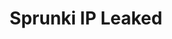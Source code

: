 ---
slug: sprunki-ip-leaked-2625
title: Sprunki IP Leaked
description: "Sprunki IP Leaked is an exciting online game. Play for free directly in your browser!"
icon: /images/popular_mods/Sprunki IP Leaked.png
url: https://wowtbc.net/sprunkin/sprunki-ip-leaked/index.html
previewImage: /images/popular_mods/Sprunki IP Leaked.png
type: popular mods

# SEO配置
seo:
  title: "Sprunki IP Leaked - Play Free Online Game | Fun Browser Games"
  description: "Sprunki IP Leaked - Play this fun online game for free in your browser. No download required!"
  ogImage: "/images/popular_mods/Sprunki IP Leaked.png"
  keywords: "sprunki-ip-leaked-2625, online game, browser game, free game, popular mods game, play online"

videoUrls:
  - https://www.youtube.com/embed/example1
  - https://www.youtube.com/embed/example2

whyPlay:
  title: "Why Play Sprunki IP Leaked?"
  items:
    - "Immersive Gameplay: Sprunki IP Leaked offers an engaging and immersive gaming experience that will keep you entertained for hours"
    - "Challenging Levels: Test your skills with increasingly difficult challenges and obstacles"
    - "Beautiful Graphics: Enjoy stunning visuals and smooth animations that bring the game world to life"
    - "Regular Updates: New content and features are added regularly to keep the game fresh and exciting"
    - "Free to Play: Experience all the fun without spending a penny"
    - "Community Features: Connect with other players, share strategies, and compete for high scores"
    - "Cross-Platform: Play on any device with a web browser, no downloads required"

features:
  title: "Key Features of Sprunki IP Leaked"
  image: "/images/popular_mods/Sprunki IP Leaked.png"
  items:
    - "Intuitive Controls: Easy to learn controls make Sprunki IP Leaked accessible for players of all skill levels"
    - "Multiple Game Modes: Enjoy various gameplay options that provide different challenges and experiences"
    - "Character Customization: Personalize your gaming experience with unique characters and items"
    - "Achievement System: Complete special tasks to earn rewards and recognition"
    - "Leaderboards: Compete with players worldwide and see who can achieve the highest scores"

characteristics:
  title: "Game Characteristics"
  image: "/images/popular_mods/Sprunki IP Leaked.png"
  items:
    - "Genre: Popular mods game with elements of strategy and skill"
    - "Difficulty: Suitable for both casual gamers and those seeking a challenge"
    - "Play Time: Quick sessions or extended gameplay, depending on your preference"
    - "Art Style: Vibrant and engaging visuals that enhance the gaming experience"
    - "Sound Design: Immersive audio that complements the gameplay perfectly"

info: "Sprunki IP Leaked is an exciting online game that offers players a unique and engaging gaming experience. With its intuitive controls, stunning visuals, and challenging gameplay, Sprunki IP Leaked provides hours of entertainment for players of all ages and skill levels. Whether you're looking for a quick gaming session during a break or an extended play session, Sprunki IP Leaked delivers an immersive experience that will keep you coming back for more. The game features multiple levels of increasing difficulty, ensuring that players are constantly challenged as they progress. With regular updates adding new content and features, Sprunki IP Leaked remains fresh and exciting, providing endless entertainment options for its growing community of players."

howToPlayIntro: "Welcome to Sprunki IP Leaked! This guide will walk you through the basics and help you master the game. Whether you're a beginner or looking to improve your skills, these tips and instructions will enhance your gaming experience."

howToPlaySteps:
  - title: "Getting Started"
    description: "Begin your Sprunki IP Leaked adventure by familiarizing yourself with the controls. Use your keyboard or mouse to navigate through the game interface. The tutorial will guide you through the basic mechanics and help you understand the objectives."
  - title: "Understanding the Objectives"
    description: "In Sprunki IP Leaked, your main goal is to progress through levels by completing specific objectives. Each level presents unique challenges that require different strategies and approaches."
  - title: "Mastering the Controls"
    description: "Practice using the controls to improve your precision and reaction time. Sprunki IP Leaked requires quick reflexes and strategic thinking to overcome obstacles and defeat opponents."
  - title: "Utilizing Power-ups"
    description: "Collect power-ups throughout the game to enhance your abilities and overcome difficult challenges. Each power-up offers unique advantages that can be crucial for success."
  - title: "Developing Strategies"
    description: "As you progress in Sprunki IP Leaked, develop effective strategies for different scenarios. Analyze patterns, anticipate challenges, and adapt your approach to maximize your performance."

faq:
  title: "Frequently Asked Questions about Sprunki IP Leaked"
  items:
    - question: "Is Sprunki IP Leaked free to play?"
      answer: "Yes, Sprunki IP Leaked is completely free to play directly in your web browser. No downloads or purchases are required to enjoy the full game experience."
    - question: "Can I play Sprunki IP Leaked on mobile devices?"
      answer: "Yes, Sprunki IP Leaked is optimized for both desktop and mobile play. You can enjoy the game on any device with a web browser and internet connection."
    - question: "Are there any in-game purchases?"
      answer: "While Sprunki IP Leaked is free to play, there may be optional in-game purchases available for cosmetic items or additional features that don't affect core gameplay."
    - question: "How often is Sprunki IP Leaked updated?"
      answer: "The developers regularly update Sprunki IP Leaked with new content, features, and improvements based on player feedback and game performance."
    - question: "Can I play Sprunki IP Leaked offline?"
      answer: "Currently, Sprunki IP Leaked requires an internet connection to play as it's a browser-based online game."
    - question: "Is Sprunki IP Leaked suitable for children?"
      answer: "Yes, Sprunki IP Leaked is designed to be family-friendly and suitable for players of all ages."
    - question: "How do I report bugs or issues?"
      answer: "If you encounter any problems while playing Sprunki IP Leaked, you can report them through the game's support page or contact the developers directly through their website."
    - question: "Still Have Questions?"
      answer: "If you have additional questions about Sprunki IP Leaked that aren't covered in this FAQ, please visit our support center or contact our customer service team for assistance."
---